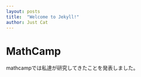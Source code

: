 ```yaml
---
layout: posts
title:  "Welcome to Jekyll!"
author: Just Cat
---
```


# MathCamp



mathcampでは私達が研究してきたことを発表しました。
